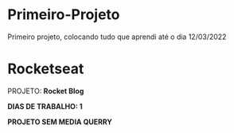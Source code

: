 # Primeiro-Projeto
Primeiro projeto, colocando tudo que aprendi até o dia 12/03/2022

<h1>Rocketseat</h1>
<p>PROJETO: <b>Rocket Blog<b/></p>
<p>DIAS DE TRABALHO: <b>1</b></p>
<p><b>PROJETO SEM MEDIA QUERRY</b></p>
